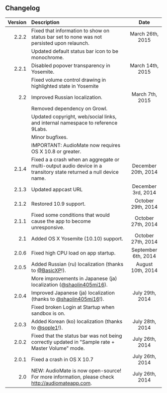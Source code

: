 ## Changelog

| Version       | Description   | Date     |
| -------------:|:------------- |:--------:|
| 2.2.2         | Fixed that information to show on status bar set to none was not persisted upon relaunch.| March 26th, 2015|
|               | Updated default status bar icon to be monochrome.||
| 2.2.1         | Disabled popover transparency in Yosemite.| March 14th, 2015|
|               | Fixed volume control drawing in highlighted state in Yosemite||
| 2.2           | Improved Russian localization.| March 7th, 2015|
|               | Removed dependency on Growl.||
|               | Updated copyright, web/social links, and internal namespace to reference 9Labs. ||
|               | Minor bugfixes.||
|               | IMPORTANT: AudioMate now requires OS X 10.8 or greater.||
| 2.1.4         | Fixed a a crash when an aggregate or multi-output audio device in a transitory state returned a null device name.| December 20th, 2014|
| 2.1.3         | Updated appcast URL | December 3rd, 2014|
| 2.1.2         | Restored 10.9 support.| October 29th, 2014|
| 2.1.1         | Fixed some conditions that would cause the app to become unresponsive.| October 27th, 2014|
| 2.1           | Added OS X Yosemite (10.10) support.| October 27th, 2014|
| 2.0.6         | Fixed high CPU load on app startup. | September 6th, 2014|
| 2.0.5         | Added Russian (ru) localization (thanks to [@BasicXP](https://github.com/BasicXP)!). | August 10th, 2014|
|               | More improvements in Japanese (ja) localization ([@shaolin405mi16](https://github.com/shaolin405mi16)). ||
| 2.0.4         | Improved Japanese (ja) localization (thanks to [@shaolin405mi16](https://github.com/shaolin405mi16)!). | July 29th, 2014|
|               | Fixed broken Login at Startup when sandbox is on. ||
| 2.0.3         | Added Korean (ko) localization (thanks to [@sople1](https://github.com/sople1)!). | July 28th, 2014|
| 2.0.2         | Fixed that the status bar was not being correctly updated in "Sample rate + Master Volume" mode. | July 26th, 2014|
| 2.0.1         | Fixed a crash in OS X 10.7 | July 26th, 2014|
| 2.0           | NEW: AudioMate is now open-source! For more information, please check http://audiomateapp.com. | July 26th, 2014|

